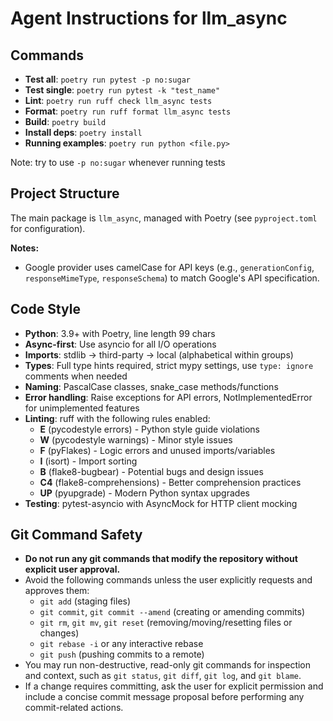 # Agent Instructions for llm_async

## Commands
- **Test all**: `poetry run pytest -p no:sugar`
- **Test single**: `poetry run pytest -k "test_name"`
- **Lint**: `poetry run ruff check llm_async tests`
- **Format**: `poetry run ruff format llm_async tests`
- **Build**: `poetry build`
- **Install deps**: `poetry install`
- **Running examples**: `poetry run python <file.py>`

Note: try to use `-p no:sugar` whenever running tests

## Project Structure
The main package is `llm_async`, managed with Poetry (see `pyproject.toml` for configuration).

**Notes:**
- Google provider uses camelCase for API keys (e.g., `generationConfig`, `responseMimeType`, `responseSchema`) to match Google's API specification.

## Code Style
- **Python**: 3.9+ with Poetry, line length 99 chars
- **Async-first**: Use asyncio for all I/O operations
- **Imports**: stdlib → third-party → local (alphabetical within groups)
- **Types**: Full type hints required, strict mypy settings, use `type: ignore` comments when needed
- **Naming**: PascalCase classes, snake_case methods/functions
- **Error handling**: Raise exceptions for API errors, NotImplementedError for unimplemented features
- **Linting**: ruff with the following rules enabled:
  - **E** (pycodestyle errors) - Python style guide violations
  - **W** (pycodestyle warnings) - Minor style issues
  - **F** (pyFlakes) - Logic errors and unused imports/variables
  - **I** (isort) - Import sorting
  - **B** (flake8-bugbear) - Potential bugs and design issues
  - **C4** (flake8-comprehensions) - Better comprehension practices
  - **UP** (pyupgrade) - Modern Python syntax upgrades
- **Testing**: pytest-asyncio with AsyncMock for HTTP client mocking

## Git Command Safety
- **Do not run any git commands that modify the repository without explicit user approval.**
- Avoid the following commands unless the user explicitly requests and approves them:
  - `git add` (staging files)
  - `git commit`, `git commit --amend` (creating or amending commits)
  - `git rm`, `git mv`, `git reset` (removing/moving/resetting files or changes)
  - `git rebase -i` or any interactive rebase
  - `git push` (pushing commits to a remote)
- You may run non-destructive, read-only git commands for inspection and context, such as `git status`, `git diff`, `git log`, and `git blame`.
- If a change requires committing, ask the user for explicit permission and include a concise commit message proposal before performing any commit-related actions.

